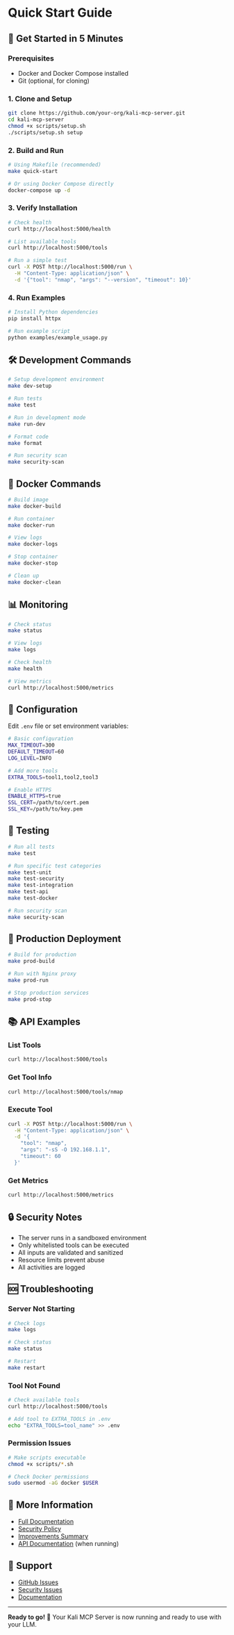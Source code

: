 # Quick Start Guide

## 🚀 Get Started in 5 Minutes

### Prerequisites
- Docker and Docker Compose installed
- Git (optional, for cloning)

### 1. Clone and Setup
```bash
git clone https://github.com/your-org/kali-mcp-server.git
cd kali-mcp-server
chmod +x scripts/setup.sh
./scripts/setup.sh setup
```

### 2. Build and Run
```bash
# Using Makefile (recommended)
make quick-start

# Or using Docker Compose directly
docker-compose up -d
```

### 3. Verify Installation
```bash
# Check health
curl http://localhost:5000/health

# List available tools
curl http://localhost:5000/tools

# Run a simple test
curl -X POST http://localhost:5000/run \
  -H "Content-Type: application/json" \
  -d '{"tool": "nmap", "args": "--version", "timeout": 10}'
```

### 4. Run Examples
```bash
# Install Python dependencies
pip install httpx

# Run example script
python examples/example_usage.py
```

## 🛠️ Development Commands

```bash
# Setup development environment
make dev-setup

# Run tests
make test

# Run in development mode
make run-dev

# Format code
make format

# Run security scan
make security-scan
```

## 🐳 Docker Commands

```bash
# Build image
make docker-build

# Run container
make docker-run

# View logs
make docker-logs

# Stop container
make docker-stop

# Clean up
make docker-clean
```

## 📊 Monitoring

```bash
# Check status
make status

# View logs
make logs

# Check health
make health

# View metrics
curl http://localhost:5000/metrics
```

## 🔧 Configuration

Edit `.env` file or set environment variables:

```bash
# Basic configuration
MAX_TIMEOUT=300
DEFAULT_TIMEOUT=60
LOG_LEVEL=INFO

# Add more tools
EXTRA_TOOLS=tool1,tool2,tool3

# Enable HTTPS
ENABLE_HTTPS=true
SSL_CERT=/path/to/cert.pem
SSL_KEY=/path/to/key.pem
```

## 🧪 Testing

```bash
# Run all tests
make test

# Run specific test categories
make test-unit
make test-security
make test-integration
make test-api
make test-docker

# Run security scan
make security-scan
```

## 🚀 Production Deployment

```bash
# Build for production
make prod-build

# Run with Nginx proxy
make prod-run

# Stop production services
make prod-stop
```

## 📚 API Examples

### List Tools
```bash
curl http://localhost:5000/tools
```

### Get Tool Info
```bash
curl http://localhost:5000/tools/nmap
```

### Execute Tool
```bash
curl -X POST http://localhost:5000/run \
  -H "Content-Type: application/json" \
  -d '{
    "tool": "nmap",
    "args": "-sS -O 192.168.1.1",
    "timeout": 60
  }'
```

### Get Metrics
```bash
curl http://localhost:5000/metrics
```

## 🔒 Security Notes

- The server runs in a sandboxed environment
- Only whitelisted tools can be executed
- All inputs are validated and sanitized
- Resource limits prevent abuse
- All activities are logged

## 🆘 Troubleshooting

### Server Not Starting
```bash
# Check logs
make logs

# Check status
make status

# Restart
make restart
```

### Tool Not Found
```bash
# Check available tools
curl http://localhost:5000/tools

# Add tool to EXTRA_TOOLS in .env
echo "EXTRA_TOOLS=tool_name" >> .env
```

### Permission Issues
```bash
# Make scripts executable
chmod +x scripts/*.sh

# Check Docker permissions
sudo usermod -aG docker $USER
```

## 📖 More Information

- [Full Documentation](README.md)
- [Security Policy](SECURITY.md)
- [Improvements Summary](IMPROVEMENTS.md)
- [API Documentation](http://localhost:5000/docs) (when running)

## 🤝 Support

- [GitHub Issues](https://github.com/your-org/kali-mcp-server/issues)
- [Security Issues](SECURITY.md#reporting-a-vulnerability)
- [Documentation](README.md)

---

**Ready to go!** 🎉 Your Kali MCP Server is now running and ready to use with your LLM.
